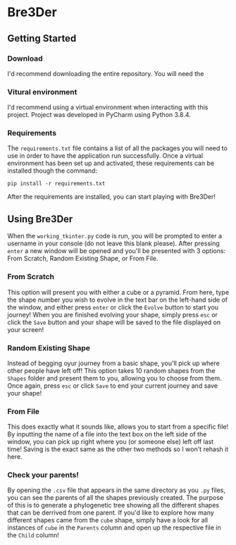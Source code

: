 # Bre3Der

## Getting Started

### Download
I'd recommend downloading the entire repository. You will need the 

### Vitural environment

I'd recommend using a virtual environment when interacting with this project. Project was developed in PyCharm using Python 3.8.4.

### Requirements
The  ``requirements.txt``  file contains a list of all the packages you will need to use in order to have the application run successfully. Once a virtual environment has been set up and activated, these requirements can be installed though the command:

``pip install -r requirements.txt``

After the requirements are installed, you can start playing with Bre3Der!

## Using Bre3Der

When the ``working_tkinter.py`` code is run, you will be prompted to enter a username in your console (do not leave this blank please). After pressing ``enter`` a new window will be opened
and you'll be presented with 3 options: From Scratch, Random Existing Shape, or From File.

### From Scratch
This option will present you with either a cube or a pyramid. From here, type the shape number you wish to evolve in the text bar 
on the left-hand side of the window, and either press ``enter`` or click the ``Evolve`` button to start you journey! When you are 
finished evolving your shape, simply press ``esc`` or click the ``Save`` button and your shape will be saved to the file 
displayed on your screen!

### Random Existing Shape
Instead of begging oyur journey from a basic shape, you'll pick up where other people have left off! This option takes 10 random 
shapes from the ``Shapes`` folder and present them to you, allowing you to choose from them. Once again, press ``esc`` or click
``Save`` to end your current journey and save your shape!

### From File
This does exactly what it sounds like, allows you to start from a specific file! By inputting the name of a file into the text 
box on the left side of the window, you can pick up right where you (or someone else) left off last time! Saving is the exact 
same as the other two methods so I won't rehash it here.

### Check your parents!
By opening the ``.csv`` file that appears in the same directory as you ``.py`` files, you can see the parents of all the shapes
previously created. The purpose of this is to generate a phylogenetic tree showing all the different shapes that can be derrived 
from one parent. If you'd like to explore how many different shapes came from the ``cube`` shape, simply have a look for all 
instances of ``cube`` in the ``Parents`` column and open up the respective file in the ``Child`` column!










